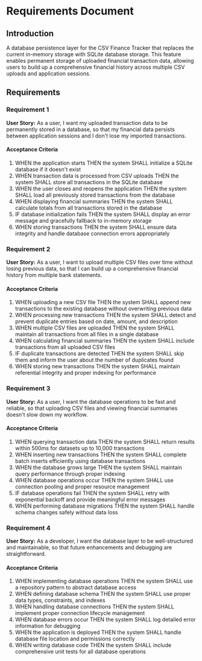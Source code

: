 # Requirements Document

## Introduction

A database persistence layer for the CSV Finance Tracker that replaces the current in-memory storage with SQLite database storage. This feature enables permanent storage of uploaded financial transaction data, allowing users to build up a comprehensive financial history across multiple CSV uploads and application sessions.

## Requirements

### Requirement 1

**User Story:** As a user, I want my uploaded transaction data to be permanently stored in a database, so that my financial data persists between application sessions and I don't lose my imported transactions.

#### Acceptance Criteria

1. WHEN the application starts THEN the system SHALL initialize a SQLite database if it doesn't exist
2. WHEN transaction data is processed from CSV uploads THEN the system SHALL store all transactions in the SQLite database
3. WHEN the user closes and reopens the application THEN the system SHALL load all previously stored transactions from the database
4. WHEN displaying financial summaries THEN the system SHALL calculate totals from all transactions stored in the database
5. IF database initialization fails THEN the system SHALL display an error message and gracefully fallback to in-memory storage
6. WHEN storing transactions THEN the system SHALL ensure data integrity and handle database connection errors appropriately

### Requirement 2

**User Story:** As a user, I want to upload multiple CSV files over time without losing previous data, so that I can build up a comprehensive financial history from multiple bank statements.

#### Acceptance Criteria

1. WHEN uploading a new CSV file THEN the system SHALL append new transactions to the existing database without overwriting previous data
2. WHEN processing new transactions THEN the system SHALL detect and prevent duplicate entries based on date, amount, and description
3. WHEN multiple CSV files are uploaded THEN the system SHALL maintain all transactions from all files in a single database
4. WHEN calculating financial summaries THEN the system SHALL include transactions from all uploaded CSV files
5. IF duplicate transactions are detected THEN the system SHALL skip them and inform the user about the number of duplicates found
6. WHEN storing new transactions THEN the system SHALL maintain referential integrity and proper indexing for performance

### Requirement 3

**User Story:** As a user, I want the database operations to be fast and reliable, so that uploading CSV files and viewing financial summaries doesn't slow down my workflow.

#### Acceptance Criteria

1. WHEN querying transaction data THEN the system SHALL return results within 500ms for datasets up to 10,000 transactions
2. WHEN inserting new transactions THEN the system SHALL complete batch inserts efficiently using database transactions
3. WHEN the database grows large THEN the system SHALL maintain query performance through proper indexing
4. WHEN database operations occur THEN the system SHALL use connection pooling and proper resource management
5. IF database operations fail THEN the system SHALL retry with exponential backoff and provide meaningful error messages
6. WHEN performing database migrations THEN the system SHALL handle schema changes safely without data loss

### Requirement 4

**User Story:** As a developer, I want the database layer to be well-structured and maintainable, so that future enhancements and debugging are straightforward.

#### Acceptance Criteria

1. WHEN implementing database operations THEN the system SHALL use a repository pattern to abstract database access
2. WHEN defining database schema THEN the system SHALL use proper data types, constraints, and indexes
3. WHEN handling database connections THEN the system SHALL implement proper connection lifecycle management
4. WHEN database errors occur THEN the system SHALL log detailed error information for debugging
5. WHEN the application is deployed THEN the system SHALL handle database file location and permissions correctly
6. WHEN writing database code THEN the system SHALL include comprehensive unit tests for all database operations
